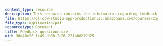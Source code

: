 ```yaml
---
content_type: resource
description: This resource contains the information regarding feedback questionnaire.
file: https://ol-ocw-studio-app-production.s3.amazonaws.com/courses/21g-401-german-i-fall-2008/96d40e261c49db002d9522fb0d219d25_MIT21G_401F08_final_feed.pdf
file_type: application/pdf
resourcetype: Document
title: Feedback questionnaire
uid: 96d40e26-1c49-db00-2d95-22fb0d219d25
---
```

